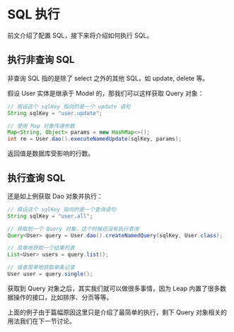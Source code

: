 # SQL 执行

前文介绍了配置 SQL，接下来将介绍如何执行 SQL。

## 执行非查询 SQL

非查询 SQL 指的是除了 select 之外的其他 SQL，如 update, delete 等。

假设 User 实体是继承于 Model 的，那我们可以这样获取 Query 对象：

```java
// 假设这个 sqlKey 指向的是一个 update 语句
String sqlKey = "user.update";

// 使用 Map 对象传递参数
Map<String, Object> params = new HashMap<>();
int re = User.dao().executeNamedUpdate(sqlKey, params);
```

返回值是数据库受影响的行数。

## 执行查询 SQL

还是如上例获取 Dao 对象并执行：

```java
// 假设这个 sqlKey 指向的是一个查询语句
String sqlKey = "user.all";

// 获取到一个 Query 对象，这个时候还没有执行查询
Query<User> query = User.dao().createNamedQuery(sqlKey, User.class);

// 简单地获取一个结果列表
List<User> users = query.list();

// 或者简单地获取单条记录
User user = query.single();
```

获取到 Query 对象之后，其实我们就可以做很多事情，因为 Leap 内置了很多数据操作的接口，比如排序、分页等等。

上面的例子由于篇幅原因这里只是介绍了最简单的执行，剩下 Query 对象相关的用法我们在下一节讨论。